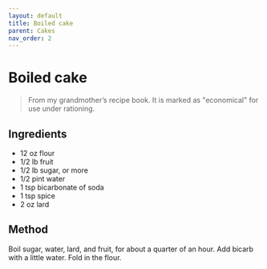 ```yaml
---
layout: default
title: Boiled cake
parent: Cakes
nav_order: 2
---
```


# Boiled cake

> From my grandmother’s recipe book. It is marked as "economical"
> for use under rationing. 

## Ingredients

* 12 oz flour
* 1/2 lb fruit
* 1/2 lb sugar, or more
* 1/2 pint water
* 1 tsp bicarbonate of soda
* 1 tsp spice
* 2 oz lard

## Method 

Boil sugar, water, lard, and fruit, for about a quarter of an hour.
Add bicarb with a little water. Fold in the flour. 
